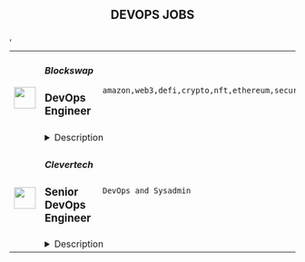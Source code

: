 <div align="center"><h2>DEVOPS JOBS</h2></div><table><tr>
                <td width="100" height="100" rowspan="2">
                    <img src="https://remoteok.com/assets/img/jobs/4fc7f3e1e2c115eb72dc9127dc5eb61d1669446958.png" width="38px" height="auto">
                </td>
                <td width="300">
                    <h5>Blockswap</h5>
                    <h3>DevOps Engineer</h3>
                </td>
                <td width="300">
                    <code>amazon,web3,defi,crypto,nft,ethereum,security,consultant,code,web,devops,serverless,cloud,management,engineer,engineering,linux</code>
                </td>
                <td width="200">
                <text>4 days ago</text>
                </td>
                <td width="100" rowspan="2">
                <a href="https://remoteOK.com/remote-jobs/remote-devops-engineer-blockswap-154723" align="right" target="_blank">Apply</a>
                </td>
            </tr>
            <tr>
                <td colspan="3">
                <details><summary>Description</summary>
                <div><span style="font-size:11pt;">Blockswap is a middle layer for Web3 multichain composability.</span></div><div> </div><div>We Blockswap Labs is a major contributor to the Blockswap Network, building a suite of products to support the Multichain composability for staked ETH. Our team is one of the most impactful and knowledgeable in Cross-chain Communication. We are a very diverse, globally distributed team.</div><div><br></div><div>The company was founded by leading cross-chain specialists and DeFi engineers. We are a small team crushing the scene with a passion for DAO, DeFi, and NFT and a relentless commitment to extending crypto benefits to mainstream everyday users.</div><div><br></div><div>Our anchor product is Stakehouse championing Multichain ETH, enabling anyone from anywhere to have a permissionless ETH stake yield on DeFi and a key proponent of the Rollup-centric future of Ethereum. We have a laser focus on last-mile user onboarding, and our ecosystem has been growing from strength to strength. </div><div><br></div><div><br></div><div>We are a team of the world's finest research engineers with core expertise in cross-multichain communication and DeFi. Our daily cadence is solving some of the most complex problems on Ethereum and the Rollup ecosystem face in the short and long term. Being part of the Engineering Infrastructure core team, you will have the opportunity to be part of advanced challenges-solving sessions in Blockswap labs.</div><div><br></div><div>We're looking for a highly motivated Dev-ops engineer who is willing to work towards our mission: <b><i>making Web3 accessible to mainstream users.</i></b> We have a high velocity, collaborative, and distributed working environment, i.e., having a clear focus and accountability is critical for us and an attitude of making it happen. This is a builder's nest; if you are a consultant or looking for slow pace work culture, this is not a role for you. </div><div><br></div><div><b>The role is open for Europe and North America only and requires working in UK/EST timezone.</b></div><p></p><h4>In this role:</h4><p></p><p></p><ul>
<li>You will handle metal hardware, cloud instances, containers, sandboxes, networking, VPNs, storage, databases, caches, websites, monitoring, logging, backups, ETL, security of web services, CI builds, documentation, etc.</li>
<li>Maintain full nodes for Ethereum blockchain ( Execution and Consensus layer) and its Rollups and ensure their reliability</li>
<li>Stay on top of blockchain-specific monitoring stacks and help the team maintain our products' monitoring and intelligence stack.</li>
<li>Automation of infrastructure deployment, configuration, and scaling for all product suites and web applications</li>
<li>Maintenance of monitoring, logging, and backup systems</li>
<li>Development of continuous integration platforms and scripts, including our security tests and formal verification.</li>
<li>Implement and maintain CI/CD for various tools and applications</li>
<li>Responding to breakage and security incidents</li>
<li>Author documentation and guides for infrastructure and tooling</li>
</ul><p></p><h4>Requirements</h4><p></p><p></p><ul>
<li>Excellent English communication skills, both written and verbal</li>
<li>Production-level experience deploying and maintaining blockchain and hosted infrastructure</li>
<li>Knowledge of Amazon Web Services (AWS), managing EC2 instances running Linux Ubuntu, and knowledge of Cloudflare.</li>
<li>Manage identity and access for infrastructure  with experience in managing sensitive credential management and utilization</li>
<li>Knowledge of CI/CD pipelines like "GitHub Actions" or "Travis"</li>
<li>Knowledge of Managing and Releasing NPM packages</li>
<li>Previous experience in working with serverless architecture</li>
<li>Knowledge of cybersecurity primitives and principles and the ability to implement them</li>
<li>Ability to manage code bases written in Solidity/Node JS/C++/Python</li>
<li>General dedication to the craft and excitement about the Web3 space</li>
</ul><p></p><h4>Nice to have:</h4><p></p><p></p><ul>
<li>Understanding of Cryptography - ZK Validators, Ethereum Staking, Relayers</li>
<li>Ethereum Clients implementation ( Execution & Consensus)</li>
<li>Interest in DeFi/Crypto, MEV </li>
<li>Experience in Fintech/Financial services</li>
</ul><div>Blockswap is committed to diversity in its workforce and is proud to be an Equal Opportunity Employer. We embrace all qualified persons to apply and will receive consideration for employment without regard to race, religion, gender, gender identity or expression, sexual orientation, national origin, genetics, disability, age, or veteran status.  If you have a disability or special need that requires accommodation, please feel free to let us know.</div><br/><br/>Please mention the word **FERVID** and tag RNTIuOTAuMTEuNjM= when applying to show you read the job post completely (#RNTIuOTAuMTEuNjM=). This is a beta feature to avoid spam applicants. Companies can search these words to find applicants that read this and see they're human.
                </details>
                </td>
            </tr>,<tr>
                <td width="100" height="100" rowspan="2">
                    <img src="https://wwr-pro.s3.amazonaws.com/logos/0074/7619/logo.gif" width="38px" height="auto">
                </td>
                <td width="300">
                    <h5>Clevertech</h5>
                    <h3> Senior DevOps Engineer</h3>
                </td>
                <td width="300">
                    <code>DevOps and Sysadmin</code>
                </td>
                <td width="200">
                <text>1 days ago</text>
                </td>
                <td width="100" rowspan="2">
                <a href="https://weworkremotely.com/remote-jobs/clevertech-senior-devops-engineer-12" align="right" target="_blank">Apply</a>
                </td>
            </tr>
            <tr>
                <td colspan="3">
                <details><summary>Description</summary>
                <img src="https://we-work-remotely.imgix.net/logos/0074/7619/logo.gif?ixlib=rails-4.0.0&w=50&h=50&dpr=2&fit=fill&auto=compress" />

<p>
  <strong>Headquarters:</strong> New York, NY
    <br /><strong>URL:</strong> <a href="https://clevertech.biz">https://clevertech.biz</a>
</p>

<div>
<br>Experience Remote done Right. Over 20 years of remote experience, all 500+ staff are 100% remote and we still grow vibrant relationships, provide exceptional opportunities for career growth while working with stellar clients on ambitious projects<br><br>
</div><div><strong>What we're working on:</strong></div><div>
<br>Enterprise companies turn to us to help them launch innovative digital products that interact with hundreds of millions of customers, transactions and data points. The problems we solve every day are real and require creativity, grit and determination. We are building a culture that challenges norms while fostering experimentation and personal growth. In order to grasp the scale of problems we face, ideally, you have some exposure to Logistics, FinTech, Transportation, Insurance, Media or other complex multifactor industries<br><br>
</div><div><strong><br>Requirements</strong></div><ul>
<li>7+ years of professional experience (A technical assessment will be required)</li>
<li>Senior-level experience with AWS (EC2, RDS, S3, ECS, ELB)</li>
<li>Strong background in Linux and Mongo Atlas administration</li>
<li>Experience deploying Kubernetes in a production environment</li>
<li>Experience with CI/CD in Jenkins or CircleCi</li>
<li>Infrastructure as code (we use Terraform)</li>
<li>Experience with requirement gathering and presentation to executives</li>
<li>English fluency, verbal and written</li>
<li>Professional, empathic, team player</li>
<li>Problem solver, proactive, go-getter</li>
</ul><div><strong>Straight from the Devs</strong></div><div>
<br>Watch short snippets of actual developers (Real, not scripted) share why they joined <a href="https://cleverte.ch/3"><strong>YouTube Playlist<br></strong></a><br>
</div><div><strong>Why Clevertech is an amazing place to work at</strong></div><div>
<br>At Clevertech, you can expect that you will:<br><br>
</div><ul>
<li>Be 100% dedicated to one project at a time so that you can hone your skills, innovate and grow</li>
<li>Be a part of a team of talented and friendly senior-level developers</li>
<li>Work on projects that allow you to use cutting edge tech. We believe in constantly evolving your mastery</li>
</ul><div>
<br>The result? We produce meaningful work and we are truly proud and excited to be creating waves in an industry under transformation.<br><br>
</div>

<p><strong>To apply:</strong> <a href="https://weworkremotely.com/remote-jobs/clevertech-senior-devops-engineer-12">https://weworkremotely.com/remote-jobs/clevertech-senior-devops-engineer-12</a></p>

                </details>
                </td>
            </tr></table>